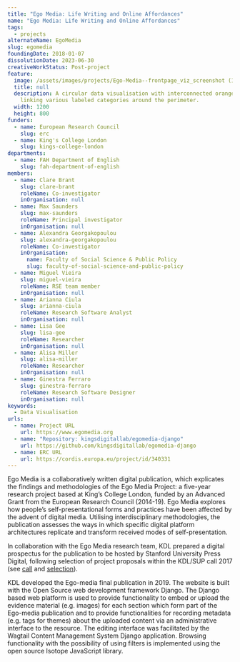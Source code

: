 ```yaml
---
title: "Ego Media: Life Writing and Online Affordances"
name: "Ego Media: Life Writing and Online Affordances"
tags:
  - projects
alternateName: EgoMedia
slug: egomedia
foundingDate: 2018-01-07
dissolutionDate: 2023-06-30
creativeWorkStatus: Post-project
feature:
  image: /assets/images/projects/Ego-Media--frontpage_viz_screenshot (1).jpg
  title: null
  description: A circular data visualisation with interconnected orange lines
    linking various labeled categories around the perimeter.
  width: 1200
  height: 800
funders:
  - name: European Research Council
    slug: erc
  - name: King's College London
    slug: kings-college-london
departments:
  - name: FAH Department of English
    slug: fah-department-of-english
members:
  - name: Clare Brant
    slug: clare-brant
    roleName: Co-investigator
    inOrganisation: null
  - name: Max Saunders
    slug: max-saunders
    roleName: Principal investigator
    inOrganisation: null
  - name: Alexandra Georgakopoulou
    slug: alexandra-georgakopoulou
    roleName: Co-investigator
    inOrganisation:
      name: Faculty of Social Science & Public Policy
      slug: faculty-of-social-science-and-public-policy
  - name: Miguel Vieira
    slug: miguel-vieira
    roleName: RSE team member
    inOrganisation: null
  - name: Arianna Ciula
    slug: arianna-ciula
    roleName: Research Software Analyst
    inOrganisation: null
  - name: Lisa Gee
    slug: lisa-gee
    roleName: Researcher
    inOrganisation: null
  - name: Alisa Miller
    slug: alisa-miller
    roleName: Researcher
    inOrganisation: null
  - name: Ginestra Ferraro
    slug: ginestra-ferraro
    roleName: Research Software Designer
    inOrganisation: null
keywords:
  - Data Visualisation
urls:
  - name: Project URL
    url: https://www.egomedia.org
  - name: "Repository: kingsdigitallab/egomedia-django"
    url: https://github.com/kingsdigitallab/egomedia-django
  - name: ERC URL
    url: https://cordis.europa.eu/project/id/340331
---
```


Ego Media is a collaboratively written digital publication, which explicates the findings and methodologies of the Ego Media Project: a five-year research project based at King’s College London, funded by an Advanced Grant from the European Research Council (2014-19). Ego Media explores how people’s self-presentational forms and practices have been affected by the advent of digital media. Utilising interdisciplinary methodologies, the publication assesses the ways in which specific digital platform architectures replicate and transform received modes of self-presentation.

In collaboration with the Ego Media research team, KDL prepared a digital prospectus for the publication to be hosted by Stanford University Press Digital, following selection of project proposals within the KDL/SUP call 2017 (see [call](https://kdl.kcl.ac.uk/blog/call-expressions-interest-your-novel-idea-publication/) and [selection](https://kdl.kcl.ac.uk/blog/sup-and-kdl-collaboration-goes-next-phase/)).

KDL developed the Ego-media final publication in 2019. The website is built with the Open Source web development framework Django. The Django based web platform is used to provide functionality to embed or upload the evidence material (e.g. images) for each section which form part of the Ego-media publication and to provide functionalities for recording metadata (e.g. tags for themes) about the uploaded content via an administrative interface to the resource. The editing interface was facilitated by the Wagtail Content Management System Django application. Browsing functionality with the possibility of using filters is implemented using the open source Isotope JavaScript library.
